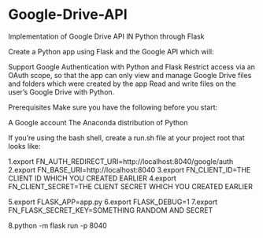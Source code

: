 # Google-Drive-API
Implementation of Google Drive API IN Python through Flask

Create a Python app using Flask and the Google API which will:

Support Google Authentication with Python and Flask
Restrict access via an OAuth scope, so that the app can only view and manage Google Drive files and folders which were created by the app
Read and write files on the user’s Google Drive with Python.

Prerequisites
Make sure you have the following before you start:

A Google account
The Anaconda distribution of Python

If you’re using the bash shell, create a run.sh file at your project root that looks like:

1.export FN_AUTH_REDIRECT_URI=http://localhost:8040/google/auth
2.export FN_BASE_URI=http://localhost:8040
3.export FN_CLIENT_ID=THE CLIENT ID WHICH YOU CREATED EARLIER
4.export FN_CLIENT_SECRET=THE CLIENT SECRET WHICH YOU CREATED EARLIER

5.export FLASK_APP=app.py
6.export FLASK_DEBUG=1
7.export FN_FLASK_SECRET_KEY=SOMETHING RANDOM AND SECRET

8.python -m flask run -p 8040


